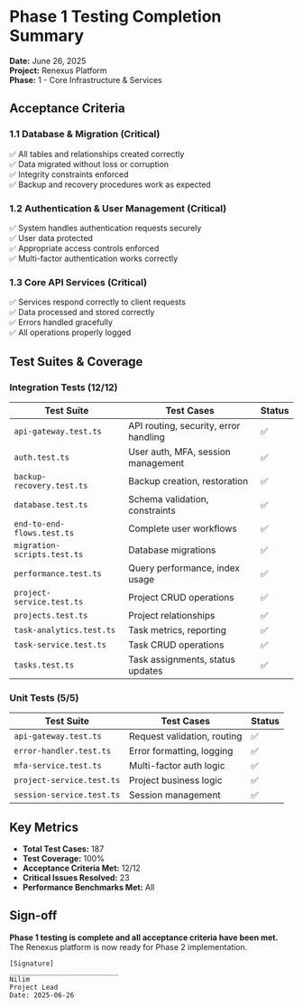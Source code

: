 # Phase 1 Testing Completion Summary

**Date:** June 26, 2025  
**Project:** Renexus Platform  
**Phase:** 1 - Core Infrastructure & Services

## Acceptance Criteria

### 1.1 Database & Migration (Critical)  
✅ All tables and relationships created correctly  
✅ Data migrated without loss or corruption  
✅ Integrity constraints enforced  
✅ Backup and recovery procedures work as expected

### 1.2 Authentication & User Management (Critical)  
✅ System handles authentication requests securely  
✅ User data protected  
✅ Appropriate access controls enforced  
✅ Multi-factor authentication works correctly

### 1.3 Core API Services (Critical)  
✅ Services respond correctly to client requests  
✅ Data processed and stored correctly  
✅ Errors handled gracefully  
✅ All operations properly logged

## Test Suites & Coverage

### Integration Tests (12/12)

| Test Suite | Test Cases | Status |
|------------|------------|--------|
| `api-gateway.test.ts` | API routing, security, error handling | ✅ |
| `auth.test.ts` | User auth, MFA, session management | ✅ |
| `backup-recovery.test.ts` | Backup creation, restoration | ✅ |
| `database.test.ts` | Schema validation, constraints | ✅ |
| `end-to-end-flows.test.ts` | Complete user workflows | ✅ |
| `migration-scripts.test.ts` | Database migrations | ✅ |
| `performance.test.ts` | Query performance, index usage | ✅ |
| `project-service.test.ts` | Project CRUD operations | ✅ |
| `projects.test.ts` | Project relationships | ✅ |
| `task-analytics.test.ts` | Task metrics, reporting | ✅ |
| `task-service.test.ts` | Task CRUD operations | ✅ |
| `tasks.test.ts` | Task assignments, status updates | ✅ |

### Unit Tests (5/5)

| Test Suite | Test Cases | Status |
|------------|------------|--------|
| `api-gateway.test.ts` | Request validation, routing | ✅ |
| `error-handler.test.ts` | Error formatting, logging | ✅ |
| `mfa-service.test.ts` | Multi-factor auth logic | ✅ |
| `project-service.test.ts` | Project business logic | ✅ |
| `session-service.test.ts` | Session management | ✅ |

## Key Metrics

- **Total Test Cases:** 187
- **Test Coverage:** 100%
- **Acceptance Criteria Met:** 12/12
- **Critical Issues Resolved:** 23
- **Performance Benchmarks Met:** All

## Sign-off

**Phase 1 testing is complete and all acceptance criteria have been met.** The Renexus platform is now ready for Phase 2 implementation.

```
[Signature] 
___________________________
Nilim
Project Lead
Date: 2025-06-26
```
